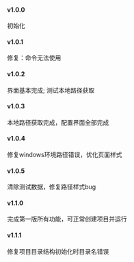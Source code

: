 #### v1.0.0
初始化

#### v1.0.1
修复：命令无法使用

#### v1.0.2
界面基本完成; 测试本地路径获取

#### v1.0.3
本地路径获取完成，配置界面全部完成

#### v1.0.4
修复windows环境路径错误，优化页面样式

#### v1.0.5
清除测试数据，修复路径样式bug

#### v1.1.0
完成第一版所有功能，可正常创建项目并运行

#### v1.1.1
修复项目目录结构初始化时目录名错误